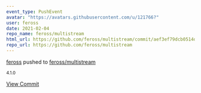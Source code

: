 ```yaml
---
event_type: PushEvent
avatar: "https://avatars.githubusercontent.com/u/121766?"
user: feross
date: 2021-02-04
repo_name: feross/multistream
html_url: https://github.com/feross/multistream/commit/aef3ef79dcb0514d1f20f3434597892e3444fa5f
repo_url: https://github.com/feross/multistream
---
```


<a href='https://github.com/feross' target='_blank'>feross</a> pushed to <a href='https://github.com/feross/multistream' target='_blank'>feross/multistream</a>

<small>4.1.0</small>

<a href='https://github.com/feross/multistream/commit/aef3ef79dcb0514d1f20f3434597892e3444fa5f' target='_blank'>View Commit</a>